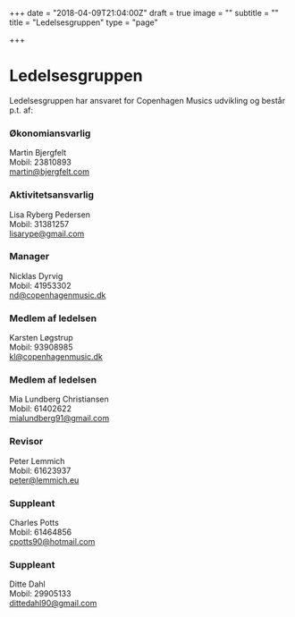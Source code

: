 +++
date = "2018-04-09T21:04:00Z"
draft = true
image = ""
subtitle = ""
title = "Ledelsesgruppen"
type = "page"

+++
# Ledelsesgruppen

Ledelsesgruppen har ansvaret for Copenhagen Musics udvikling og består p.t. af:

### Økonomiansvarlig
Martin Bjergfelt<br>
Mobil: 23810893<br>
martin@bjergfelt.com
### Aktivitetsansvarlig
Lisa Ryberg Pedersen<br>
Mobil: 31381257<br>
lisarype@gmail.com
### Manager
Nicklas Dyrvig<br>
Mobil: 41953302<br>
nd@copenhagenmusic.dk
### Medlem af ledelsen
Karsten Løgstrup<br>
Mobil: 93908985<br>
kl@copenhagenmusic.dk
### Medlem af ledelsen
Mia Lundberg Christiansen<br>
Mobil: 61402622<br>
mialundberg91@gmail.com
### Revisor
Peter Lemmich<br>
Mobil: 61623937<br>
peter@lemmich.eu
### Suppleant
Charles Potts<br>
Mobil: 61464856<br>
cpotts90@hotmail.com
### Suppleant
Ditte Dahl<br>
Mobil: 29905133<br>
dittedahl90@gmail.com